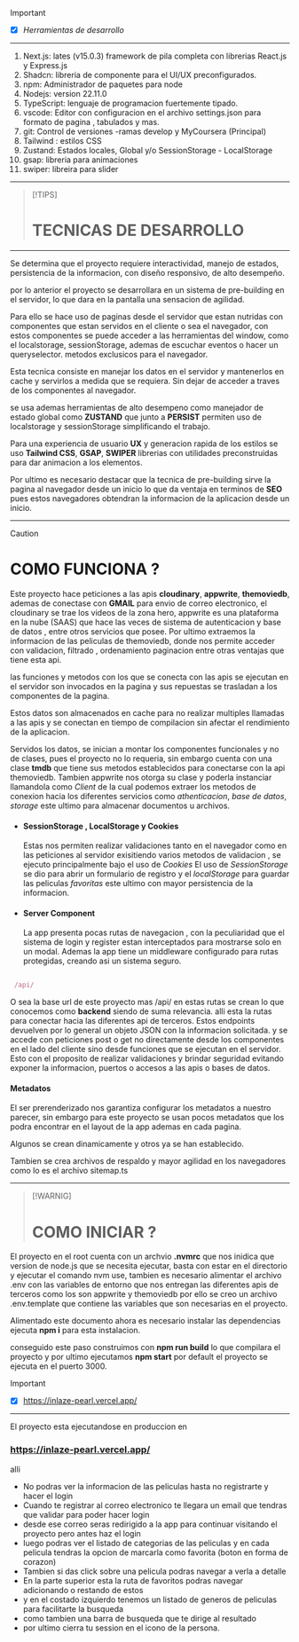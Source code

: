 > [!IMPORTANT]
>
> -   [x] _Herramientas de desarrollo_

---

1. Next.js: lates (v15.0.3) framework de pila completa con librerias React.js y Express.js
2. Shadcn: libreria de componente para el UI/UX preconfigurados.
3. npm: Administrador de paquetes para node
4. Nodejs: version 22.11.0
5. TypeScript: lenguaje de programacion fuertemente tipado.
6. vscode: Editor con configuracion en el archivo settings.json para formato de pagina , tabulados y mas.
7. git: Control de versiones -ramas develop y MyCoursera (Principal)
8. Tailwind : estilos CSS
9. Zustand: Estados locales, Global y/o SessionStorage - LocalStorage
10. gsap: libreria para animaciones
11. swiper: libreira para slider

---

> [!TIPS]
>
> # TECNICAS DE DESARROLLO

---

Se determina que el proyecto requiere interactividad, manejo de estados,
persistencia de la informacion, con diseño responsivo, de alto desempeño.

por lo anterior el proyecto se desarrollara en un sistema de
pre-building en el servidor, lo que dara en la pantalla una sensacion de agilidad.

Para ello se hace uso de paginas desde el servidor que estan nutridas con componentes
que estan servidos en el cliente o sea el navegador, con estos componentes se puede
acceder a las herramientas del window, como el localstorage, sessionStorage, ademas de escuchar
eventos o hacer un queryselector. metodos exclusicos para el navegador.

Esta tecnica consiste en manejar los datos en el servidor y mantenerlos en cache y
servirlos a medida que se requiera.
Sin dejar de acceder a traves de los componentes al navegador.

se usa ademas herramientas de alto desempeno como manejador de estado global como **ZUSTAND**
que junto a **PERSIST** permiten uso de localstorage y sessionStorage simplificando el trabajo.

Para una experiencia de usuario **UX** y generacion rapida de los estilos se uso
**Tailwind CSS**, **GSAP**, **SWIPER** librerias con utilidades preconstruidas para dar animacion
a los elementos.

Por ultimo es necesario destacar que la tecnica de pre-building sirve la pagina
al navegador desde un inicio lo que da ventaja en terminos de **SEO**
pues estos navegadores obtendran la informacion de la aplicacion desde un inicio.

---

> [!CAUTION]
>
> # COMO FUNCIONA ?

Este proyecto hace peticiones a las apis
**cloudinary**, **appwrite**, **themoviedb**, ademas de conectase con **GMAIL** para envio de correo electronico,
el cloudinary se trae los videos de la zona hero, appwrite es una plataforma en la nube (SAAS) que hace las veces
de sistema de autenticacion y base de datos , entre otros servicios que posee.
Por ultimo extraemos la informacion de las peliculas de themoviedb, donde nos permite acceder con validacion, filtrado , ordenamiento
paginacion entre otras ventajas que tiene esta api.

las funciones y metodos con los que se conecta con las apis se ejecutan en el servidor
son invocados en la pagina y sus repuestas se trasladan a los componentes de la pagina.

Estos datos son almacenados en cache para no realizar multiples llamadas a las apis
y se conectan en tiempo de compilacion sin afectar el rendimiento de la aplicacion.

Servidos los datos, se inician a montar los componentes funcionales y no de clases,
pues el proyecto no lo requeria, sin embargo cuenta con una clase **tmdb** que tiene sus metodos
establecidos para conectarse con la api themoviedb. Tambien appwrite nos otorga su clase y poderla instanciar
llamandola como *Client* de la cual podemos extraer los metodos de conexion hacia los diferentes servicios 
como *athenticacion*, *base de datos*, *storage* este ultimo para almacenar documentos u archivos.

-   #### SessionStorage , LocalStorage y Cookies
    Estas nos permiten realizar validaciones tanto en el navegador como en las peticiones al servidor
    exisitiendo varios metodos de validacion , se ejecuto principalmente bajo el uso de *Cookies*
    El uso de *SessionStorage* se dio para abrir un formulario de registro y el *localStorage* para 
    guardar las peliculas *favoritas* este ultimo con mayor persistencia de la informacion.


-   #### Server Component
    La app presenta pocas rutas de navegacion , con la peculiaridad que el sistema de login y register
    estan interceptados para mostrarse solo en un modal. Ademas la app tiene un middleware configurado
    para rutas protegidas, creando asi un sistema seguro.
    
    

```javascript

 /api/ 

```

O sea la base url de este proyecto mas /api/ en estas rutas se crean lo que conocemos como **backend**
siendo de suma relevancia. alli esta la rutas para conectar hacia las diferentes api de terceros.
Estos endpoints devuelven por lo general un objeto JSON con la informacion solicitada.
y se accede con peticiones post o get no directamente desde los componentes en el lado del cliente sino 
desde funciones que se ejecutan en el servidor. Esto con el proposito de realizar validaciones y brindar seguridad
evitando exponer la informacion, puertos o accesos a las apis o bases de datos.

#### Metadatos

El ser prerenderizado nos garantiza configurar los metadatos a nuestro
parecer, sin embargo para este proyecto se usan pocos metadatos
que los podra encontrar en el layout de la app ademas en cada pagina.

Algunos se crean dinamicamente y otros ya se han establecido.

Tambien se crea archivos de respaldo y mayor agilidad en los navegadores 
como lo es el archivo sitemap.ts


---

> [!WARNIG]
>
> # COMO INICIAR ?

El proyecto en el root cuenta con un archvio **.nvmrc** que nos inidica que version de node.js
que se necesita ejecutar, basta con estar en el directorio y ejecutar el comando nvm use,
tambien es necesario alimentar el archivo .env con las variables de entorno que nos entregan
las diferentes apis de terceros como los son appwrite y themoviedb por ello se creo un archivo .env.template
que contiene las variables que son necesarias en el proyecto.

Alimentado este documento ahora es necesario instalar las dependencias
ejecuta **npm i** para esta instalacion.

conseguido este paso construimos con **npm run build** lo que compilara el proyecto
y por ultimo ejecutamos **npm start** por default el proyecto se ejecuta en el puerto 3000.


> [!IMPORTANT]
>
> -   [x] https://inlaze-pearl.vercel.app/

---

El proyecto esta ejecutandose en produccion en 
### https://inlaze-pearl.vercel.app/

alli

- No podras ver la informacion de las peliculas hasta no registrarte y hacer el login
- Cuando te registrar al correo electronico te llegara un email que tendras que validar para poder hacer login
- desde ese correo seras redirigido a la app para continuar visitando el proyecto pero antes haz el login
- luego podras ver el listado de categorias de las peliculas y en cada pelicula tendras la opcion de marcarla como favorita (boton en forma de corazon)
- Tambien si das click sobre una pelicula podras navegar a verla a detalle
- En la parte superior esta la ruta de favoritos podras navegar adicionando o restando de estos
- y en el costado izquierdo tenemos un listado de generos de peliculas para facilitarte la busqueda
- como tambien una barra de busqueda que te dirige al resultado
- por ultimo cierra tu session en el icono de la persona.




